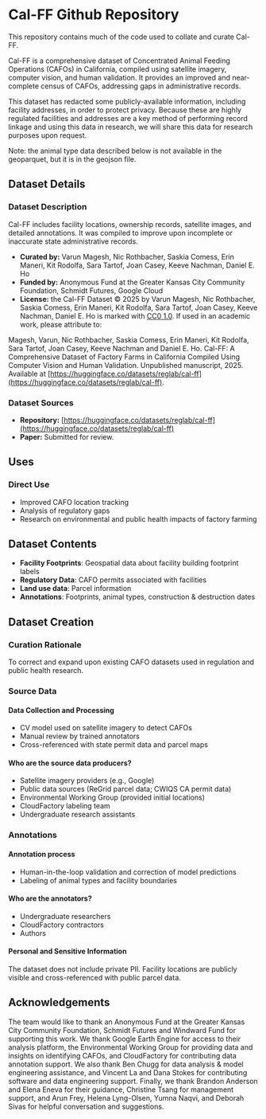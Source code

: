 # Cal-FF Github Repository

This repository contains much of the code used to collate and curate Cal-FF.

Cal-FF is a comprehensive dataset of Concentrated Animal Feeding Operations (CAFOs) in California, compiled using satellite imagery, computer vision, and human validation. It provides an improved and near-complete census of CAFOs, addressing gaps in administrative records.

This dataset has redacted some publicly-available information, including facility addresses, in order to protect privacy. Because these are highly regulated facilities and addresses are a key method of performing record linkage and using this data in research, we will share this data for research purposes upon request.

Note: the animal type data described below is not available in the geoparquet, but it is in the geojson file.

## Dataset Details

### Dataset Description

Cal-FF includes facility locations, ownership records, satellite images, and detailed annotations. It was compiled to improve upon incomplete or inaccurate state administrative records.

- **Curated by:** Varun Magesh, Nic Rothbacher, Saskia Comess, Erin Maneri, Kit Rodolfa, Sara Tartof, Joan Casey, Keeve Nachman, Daniel E. Ho
- **Funded by:** Anonymous Fund at the Greater Kansas City Community Foundation, Schmidt Futures, Google Cloud
- **License:** the Cal-FF Dataset © 2025 by Varun Magesh, Nic Rothbacher, Saskia Comess, Erin Maneri, Kit Rodolfa, Sara Tartof, Joan Casey, Keeve Nachman, Daniel E. Ho is marked with [CC0 1.0](https://creativecommons.org/publicdomain/zero/1.0/). If used in an academic work, please attribute to:

Magesh, Varun, Nic Rothbacher, Saskia Comess, Erin Maneri, Kit Rodolfa, Sara Tartof, Joan Casey, Keeve Nachman and Daniel E. Ho. Cal-FF: A Comprehensive Dataset of Factory Farms in California Compiled Using Computer Vision and Human Validation. Unpublished manuscript, 2025. Available at [https://huggingface.co/datasets/reglab/cal-ff](https://huggingface.co/datasets/reglab/cal-ff).

### Dataset Sources

- **Repository:** [https://huggingface.co/datasets/reglab/cal-ff](https://huggingface.co/datasets/reglab/cal-ff)
- **Paper:** Submitted for review.

## Uses

### Direct Use

- Improved CAFO location tracking
- Analysis of regulatory gaps
- Research on environmental and public health impacts of factory farming

## Dataset Contents

- **Facility Footprints**: Geospatial data about facility building footprint labels
- **Regulatory Data**: CAFO permits associated with facilities
- **Land use data**: Parcel information
- **Annotations**: Footprints, animal types, construction & destruction dates

## Dataset Creation

### Curation Rationale

To correct and expand upon existing CAFO datasets used in regulation and public health research.

### Source Data

#### Data Collection and Processing

- CV model used on satellite imagery to detect CAFOs
- Manual review by trained annotators
- Cross-referenced with state permit data and parcel maps

#### Who are the source data producers?

- Satellite imagery providers (e.g., Google)
- Public data sources (ReGrid parcel data; CWIQS CA permit data)
- Environmental Working Group (provided initial locations)
- CloudFactory labeling team
- Undergraduate research assistants

### Annotations

#### Annotation process

- Human-in-the-loop validation and correction of model predictions
- Labeling of animal types and facility boundaries

#### Who are the annotators?

- Undergraduate researchers
- CloudFactory contractors
- Authors

#### Personal and Sensitive Information

The dataset does not include private PII. Facility locations are publicly visible and cross-referenced with public parcel data.


## Acknowledgements

The team would like to thank an Anonymous Fund at the Greater Kansas City Community Foundation, Schmidt Futures and Windward Fund for supporting this work. We thank Google Earth Engine for access to their analysis platform, the Environmental Working Group for providing data and insights on identifying CAFOs, and CloudFactory for contributing data annotation support. We also thank Ben Chugg for data analysis & model engineering assistance, and Vincent La and Dana Stokes for contributing software and data engineering support. Finally, we thank Brandon Anderson and Elena Eneva for their guidance, Christine Tsang for management support, and Arun Frey, Helena Lyng-Olsen, Yumna Naqvi, and Deborah Sivas for helpful conversation and suggestions.
